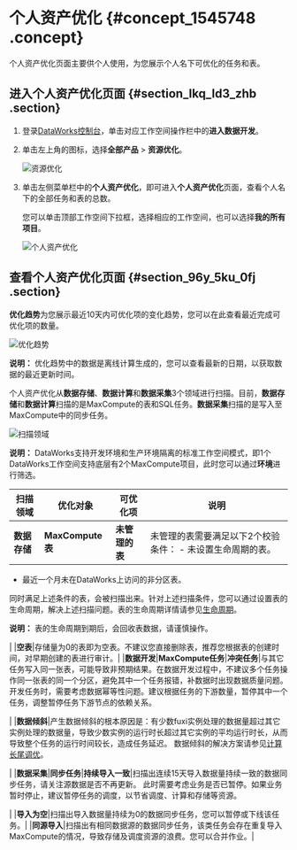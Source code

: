 # 个人资产优化 {#concept_1545748 .concept}

个人资产优化页面主要供个人使用，为您展示个人名下可优化的任务和表。

## 进入个人资产优化页面 {#section_lkq_ld3_zhb .section}

1.  登录[DataWorks控制台](https://workbench.data.aliyun.com/console)，单击对应工作空间操作栏中的**进入数据开发**。
2.  单击左上角的图标，选择**全部产品** \> **资源优化**。

    ![资源优化](http://static-aliyun-doc.oss-cn-hangzhou.aliyuncs.com/assets/img/1227031/156750984758765_zh-CN.png)

3.  单击左侧菜单栏中的**个人资产优化**，即可进入**个人资产优化**页面，查看个人名下的全部任务和表的总数。

    您可以单击顶部工作空间下拉框，选择相应的工作空间，也可以选择**我的所有项目**。

    ![个人资产优化](http://static-aliyun-doc.oss-cn-hangzhou.aliyuncs.com/assets/img/1227031/156750984754322_zh-CN.png)


## 查看个人资产优化页面 {#section_96y_5ku_0fj .section}

**优化趋势**为您展示最近10天内可优化项的变化趋势，您可以在此查看最近完成可优化项的数量。

![优化趋势](http://static-aliyun-doc.oss-cn-hangzhou.aliyuncs.com/assets/img/1227031/156750984754323_zh-CN.png)

**说明：** 优化趋势中的数据是离线计算生成的，您可以查看最新的日期，以获取数据的最近更新时间。

个人资产优化从**数据存储**、**数据计算**和**数据采集**3个领域进行扫描。目前，**数据存储**和**数据计算**扫描的是MaxCompute的表和SQL任务。**数据采集**扫描的是写入至MaxCompute中的同步任务。

![扫描领域](http://static-aliyun-doc.oss-cn-hangzhou.aliyuncs.com/assets/img/1227031/156750984854324_zh-CN.png)

**说明：** DataWorks支持开发环境和生产环境隔离的标准工作空间模式，即1个DataWorks工作空间支持底层有2个MaxCompute项目，此时您可以通过**环境**进行筛选。

|扫描领域|优化对象|可优化项|说明|
|----|----|----|--|
|**数据存储**|**MaxCompute表**|**未管理的表**|未管理的表需要满足以下2个校验条件： -   未设置生命周期的表。
-   最近一个月未在DataWorks上访问的非分区表。

 同时满足上述条件的表，会被扫描出来。针对上述扫描条件，您可以通过设置表的生命周期，解决上述扫描问题。表的生命周期详情请参见[生命周期](../../../../cn.zh-CN/产品简介/基本概念/生命周期.md#)。

 **说明：** 表的生命周期到期后，会回收表数据，请谨慎操作。

 |
|**空表**|存储量为0的表即为空表。不建议您直接删除表，推荐您根据表的创建时间，对早期创建的表进行审计。|
|**数据开发**|**MaxCompute任务**|**冲突任务**|与其它任务写入同一张表，可能导致非预期结果。在数据开发过程中，不建议多个任务操作同一张表的同一个分区，避免其中一个任务报错，补数据时出现数据质量问题。 开发任务时，需要考虑数据幂等性问题。建议根据任务的下游数量，暂停其中一个任务，调整暂停任务下游节点的依赖关系。

 |
|**数据倾斜**|产生数据倾斜的根本原因是：有少数fuxi实例处理的数据量超过其它实例处理的数据量，导致少数实例的运行时长超过其它实例的平均运行时长，从而导致整个任务的运行时间较长，造成任务延迟。 数据倾斜的解决方案请参见[计算长尾调优](../../../../cn.zh-CN/最佳实践/计算优化/计算长尾调优.md#)。

 |
|**数据采集**|**同步任务**|**持续导入一致**|扫描出连续15天导入数据量持续一致的数据同步任务，请关注源数据是否不再更新。 此时需要考虑业务是否已暂停。如果业务暂时停止，建议暂停任务的调度，以节省调度、计算和存储等资源。

 |
|**导入为空**|扫描出导入数据量持续为0的数据同步任务，您可以暂停或下线该任务。|
|**同源导入**|扫描出有相同数据源的数据同步任务，该类任务会存在重复导入MaxCompute的情况，导致存储及调度资源的浪费。您可以合并作业。|

